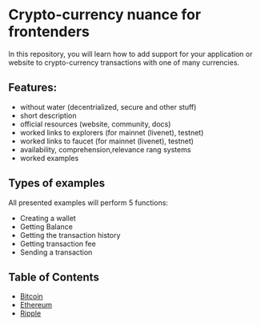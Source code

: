 # Crypto-currency nuance for frontenders
In this repository, you will learn how to add support for your application or website to crypto-currency transactions with one of many currencies.

## Features: 
- without water (decentrialized, secure and other stuff)
- short description
- official resources (website, community, docs)
- worked links to explorers (for mainnet (livenet), testnet)
- worked links to faucet (for mainnet (livenet), testnet)
- availability, comprehension,relevance rang systems
- worked examples

## Types of examples
All presented examples will perform 5 functions:
- Creating a wallet
- Getting Balance
- Getting the transaction history
- Getting transaction fee
- Sending a transaction

## Table of Contents
- [Bitcoin](/bitcoin.md)
- [Ethereum](/ethereum.md)
- [Ripple](/ripple.md)
